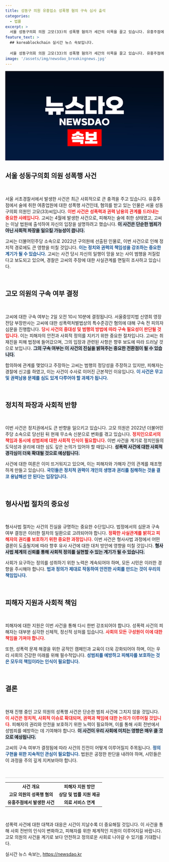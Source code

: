 ```yaml
---
title: 성동구 의원 유흥업소 성폭행 혐의 구속 심사 출석
categories:
  - 법률
excerpt: >
  서울 성동구의회 의원 고모(33)의 성폭행 혐의가 세간의 이목을 끌고 있습니다. 유흥주점에서 취객 여종업원을 성폭행한 의혹으로, 구속 여부가 오늘 결정됩니다. 합의 하에 관계를 가졌다는 주장과 함께 사건의 전말이 법정에서 밝혀질 예정입니다.
feature_text: >
  ## koreablockchain 실시간 뉴스 속보입니다.

  서울 성동구의회 의원 고모(33)의 성폭행 혐의가 세간의 이목을 끌고 있습니다. 유흥주점에서 취객 여종업원을 성폭행한 의혹으로, 구속 여부가 오늘 결정됩니다. 합의 하에 관계를 가졌다는 주장과 함께 사건의 전말이 법정에서 밝혀질 예정입니다.
image: '/assets/img/newsdao_breakingnews.jpg'
---
```


<p><img src="/assets/img/newsdao_breakingnews.jpg" alt="koreablockchain 속보" /></p>

<h2 data-ke-size="size26">서울 성동구의회 의원 성폭행 사건</h2>

<p data-ke-size="size16">&nbsp;</p> 

<p>서울 서초경찰서에서 발생한 사건은 최근 사회적으로 큰 충격을 주고 있습니다. 유흥주점에서 술에 취한 여종업원에 대한 성폭행 사건인데, 혐의를 받고 있는 인물은 서울 성동구의회 의원인 고모(33)씨입니다. <b><span style="color: #ee2323;">이번 사건은 성폭력과 권력 남용의 관계를 드러내는 중요한 사례입니다.</span></b> 고씨는 4월에 발생한 사건으로, 피해자는 술에 취한 상태였고, 고씨는 이날 법원에 출석하여 자신의 입장을 설명하려고 했습니다. <b><span style="background-color: #21538527;">이 사건은 단순한 범죄가 아닌 사회적 파장을 일으킬 가능성이 큽니다.</span></b> </p>

<p>고씨는 더불어민주당 소속으로 2022년 구의원에 선출된 인물로, 이번 사건으로 인해 정치적 경로에도 큰 영향을 미칠 것입니다. <b><span style="color: #1a5490;">이는 정치와 권력의 책임성을 강조하는 중요한 계기가 될 수 있습니다.</span></b> 고씨는 사건 당시 자신의 일행이 망을 보는 사이 범행을 저질렀다고 보도되고 있으며, 경찰은 고씨의 주장에 대한 사실관계를 면밀히 조사하고 있습니다.</p>

<p data-ke-size="size16">&nbsp;</p> 

<h2 data-ke-size="size26">고모 의원의 구속 여부 결정</h2>

<p data-ke-size="size16">&nbsp;</p> 

<p>고씨에 대한 구속 여부는 2일 오전 10시 10분에 결정됩니다. 서울중앙지법 신영희 영장전담 부장판사는 고씨에 대한 성폭력처벌법상의 특수준강간 혐의에 대해 구속 전 피의자 심문을 진행합니다. <b><span style="color: #ee2323;">당시 사건의 중대성 및 범행의 방법에 따라 구속 필요성이 판단될 것입니다.</span></b> 이는 피해자의 안전과 사회적 정의를 지키기 위한 중요한 절차입니다. 고씨는 취재진을 피해 법정에 들어갔으며, 그의 입장과 관련된 사항은 향후 보도에 따라 드러날 것으로 보입니다. <b><span style="background-color: #21538527;">그의 구속 여부는 이 사건의 진실을 밝혀주는 중요한 전환점이 될 수 있습니다.</span></b> </p>

<p>합의하에 관계를 맺었다고 주장하는 고씨는 범행의 정당성을 주장하고 있지만, 피해자는 경찰에 신고를 하였고, 이는 사건이 수사로 이어진 근본적인 이유입니다. <b><span style="color: #1a5490;">이 사건은 무고 및 권력남용 문제를 심도 있게 다루어야 할 과제가 됩니다.</span></b> </p>

<p data-ke-size="size16">&nbsp;</p> 

<h2 data-ke-size="size26">정치적 파장과 사회적 반향</h2>

<p data-ke-size="size16">&nbsp;</p> 

<p>이번 사건은 정치권에서도 큰 반향을 일으키고 있습니다. 고모 의원은 2022년 더불어민주당 소속으로 당선된 뒤 현재 무소속 신분으로 변화를 겪고 있습니다. <b><span style="color: #ee2323;">정치인으로서의 책임과 동시에 성범죄에 대한 사회적 인식이 필요합니다.</span></b> 이번 사건을 계기로 정치인들의 도덕성과 윤리에 대한 심도 깊은 논의가 있어야 할 때입니다. <b><span style="background-color: #21538527;">성폭력 사건에 대한 사회적 경각심이 더욱 확대될 것으로 예상됩니다.</span></b> </p>

<p>사건에 대한 여론은 이미 뜨거워지고 있으며, 이는 피해자와 가해자 간의 관계를 재조명하게 만들고 있습니다. <b><span style="color: #1a5490;">국민들은 정치적 권력이 개인의 생명과 권리를 침해하는 것을 결코 용납해선 안 된다는 입장입니다.</span></b> </p>

<p data-ke-size="size16">&nbsp;</p> 

<h2 data-ke-size="size26">형사사법 절차의 중요성</h2>

<p data-ke-size="size16">&nbsp;</p> 

<p>형사사법 절차는 사건의 진실을 규명하는 중요한 수단입니다. 법정에서의 심문과 구속 여부 결정은 이러한 절차의 일환으로 고려되어야 합니다. <b><span style="color: #ee2323;">정확한 사실관계를 밝히고 피해자의 권리를 보호하기 위한 중요한 과정입니다.</span></b> 이번 사건은 형사사법 과정에서 어떤 결론이 도출될지에 따라 향후 유사 사건에 대한 대처 방안에 영향을 미칠 것입니다. <b><span style="background-color: #21538527;">형사사법 체계의 신뢰를 통해 사회적 정의를 실현할 수 있는 계기가 될 수 있습니다.</span></b> </p>

<p>사회가 요구하는 정의를 성취하기 위한 노력은 계속되어야 하며, 모든 시민은 이러한 경향을 주시해야 합니다. <b><span style="color: #1a5490;">법과 정의가 제대로 작동하여 안전한 사회를 만드는 것이 우리의 책임입니다.</span></b> </p>

<p data-ke-size="size16">&nbsp;</p> 

<h2 data-ke-size="size26">피해자 지원과 사회적 책임</h2>

<p data-ke-size="size16">&nbsp;</p> 

<p>피해자에 대한 지원은 이번 사건을 통해 다시 한번 강조되어야 합니다. 성폭력 사건의 피해자는 대부분 심각한 신체적, 정신적 상처를 입습니다. <b><span style="color: #ee2323;'>따라서 피해자 보호 및 지원 시스템 강화가 필수적단계입니다.</span></b> 피해자를 위한 상담, 법률 지원, 의료 서비스 등 다양한 지원책이 마련되어야 합니다. <b><span style="background-color: #21538527;">사회의 모든 구성원이 이에 대한 책임을 가져야 합니다.</span></b> </p>

<p>또한, 성폭력 문제 해결을 위한 공적인 캠페인과 교육이 더욱 강화되어야 하며, 이는 우리 사회의 건강한 미래를 위해 필수적입니다. <b><span style="color: #1a5490;">성범죄를 예방하고 피해자를 보호하는 것은 모두의 책임이라는 인식이 필요합니다.</span></b> </p>

<p data-ke-size="size16">&nbsp;</p> 

<h2 data-ke-size="size26">결론</h2>

<p data-ke-size="size16">&nbsp;</p> 

<p>현재 진행 중인 고모 의원의 성폭행 사건은 단순한 범죄 사건에 그치지 않을 것입니다. <b><span style="color: #ee2323;">이 사건은 정치적, 사회적 이슈로 확대되며, 권력과 책임에 대한 논의가 이루어질 것입니다.</span></b> 피해자의 권리와 안전을 보호하기 위한 노력이 필요하며, 이를 통해 사회 전반에서 성범죄를 예방하는 데 기여해야 합니다. <b><span style="background-color: #21538527;">이 사건이 우리 사회에 미치는 영향은 매우 클 것으로 예상됩니다.</span></b> </p>

<p>고씨의 구속 여부가 결정됨에 따라 사건의 진전이 어떻게 이루어질지 주목됩니다. <b><span style="color: #1a5490;">정의 구현을 위한 지속적인 관심이 필요합니다.</span></b> 법원은 공정한 판단을 내려야 하며, 시민들은 이 과정을 주의 깊게 지켜보아야 합니다. </p>

<p data-ke-size="size16">&nbsp;</p> 

<hr style="height: 1px; border: none; background-color: #ccc;"/>

<table>
    <tr>
        <td style="text-align: center; height: 17px;"><b>사건 개요</b></td>
        <td style="text-align: center; height: 17px;"><b>피해자 지원 방안</b></td>
    </tr>
    <tr>
        <td style="text-align: center; height: 17px;"><b>고모 의원의 성폭행 혐의</b></td>
        <td style="text-align: center; height: 17px;"><b>상담 및 법률 지원 제공</b></td>
    </tr>
    <tr>
        <td style="text-align: center; height: 17px;"><b>유흥주점에서 발생한 사건</b></td>
        <td style="text-align: center; height: 17px;"><b>의료 서비스 연계</b></td>
    </tr>
</table>

<p data-ke-size="size16">&nbsp;</p> 

<p>성폭력 사건에 대한 대책과 대응은 시간이 지날수록 더 중요해질 것입니다. 이 사건을 통해 사회 전반의 인식이 변화하고, 피해자를 위한 체계적인 지원이 이루어지길 바랍니다. 고모 의원의 사건을 계기로 보다 안전하고 정의로운 사회로 나아갈 수 있기를 기대합니다.</p>
실시간 뉴스 속보는, <a href="https://newsdao.kr" rel="dofollow">https://newsdao.kr</a>


